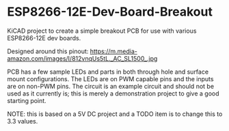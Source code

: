 # ESP8266-12E-Dev-Board-Breakout
KiCAD project to create a simple breakout PCB for use with various ESP8266-12E dev boards.

Designed around this pinout: https://m.media-amazon.com/images/I/812vnqUs5tL._AC_SL1500_.jpg

PCB has a few sample LEDs and parts in both through hole and surface mount configurations. The LEDs are on PWM capable pins and the inputs are on non-PWM pins. The circuit is an example circuit and should not be used as it currently is; this is merely a demonstration project to give a good starting point.

NOTE: this is based on a 5V DC project and a TODO item is to change this to 3.3 values.
